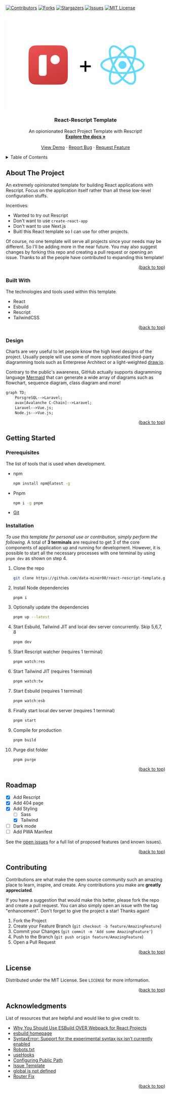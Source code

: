 <a name="readme-top"></a>

<!-- PROJECT SHIELDS -->

[![Contributors][contributors-shield]][contributors-url]
[![Forks][forks-shield]][forks-url]
[![Stargazers][stars-shield]][stars-url]
[![Issues][issues-shield]][issues-url]
[![MIT License][license-shield]][license-url]

<!-- PROJECT LOGO -->
<br />
<div align="center">
  <a href="/">
    <img src="public/assets/react-rescript.png" />
  </a>

  <h3 align="center">React-Rescript Template</h3>

  <p align="center">
    An opionionated React Project Template with Rescript!
    <br />
    <a href="https://github.com/data-miner00/react-rescript-template"><strong>Explore the docs »</strong></a>
    <br />
    <br />
    <a href="https://github.com/data-miner00/react-rescript-template">View Demo</a>
    ·
    <a href="https://github.com/data-miner00/react-rescript-template/issues">Report Bug</a>
    ·
    <a href="https://github.com/data-miner00/react-rescript-template/issues">Request Feature</a>
  </p>
</div>

<!-- TABLE OF CONTENTS -->
<details>
  <summary>Table of Contents</summary>
  <ol>
    <li>
      <a href="#about-the-project">About The Project</a>
      <ul>
        <li><a href="#built-with">Built With</a></li>
        <li><a href="#design">Design</a></li>
      </ul>
    </li>
    <li>
      <a href="#getting-started">Getting Started</a>
      <ul>
        <li><a href="#prerequisites">Prerequisites</a></li>
        <li><a href="#installation">Installation</a></li>
      </ul>
    </li>
    <li><a href="#usage">Usage</a></li>
    <li><a href="#roadmap">Roadmap</a></li>
    <li><a href="#contributing">Contributing</a></li>
    <li><a href="#license">License</a></li>
    <li><a href="#acknowledgments">Acknowledgments</a></li>
  </ol>
</details>

<!-- ABOUT THE PROJECT -->

## About The Project

<!-- ![Template screenshot](/public/assets/screenshot.png) -->

An extremely opinionated template for building React applications with Rescript. Focus on the application itself rather than all these low-level configuration stuffs.

Incentives:

- Wanted to try out Rescript
- Don't want to use `create-react-app`
- Don't want to use Next.js
- Buitl this React template so I can use for other projects.

Of course, no one template will serve all projects since your needs may be different. So I'll be adding more in the near future. You may also suggest changes by forking this repo and creating a pull request or opening an issue. Thanks to all the people have contributed to expanding this template!

<p align="right">(<a href="#readme-top">back to top</a>)</p>

### Built With

The technologies and tools used within this template.

- React
- Esbuild
- Rescript
- TailwindCSS

<p align="right">(<a href="#readme-top">back to top</a>)</p>

<!-- DESIGN -->

### Design

Charts are very useful to let people know the high level designs of the project. Usually people will use some of more sophisticated third-party diagramming tools such as Enterprese Architect or a light-weighted [draw.io](https://app.diagrams.net).

Contrary to the public's awareness, GitHub actually supports diagramming language [Mermaid](https://docs.github.com/en/get-started/writing-on-github/working-with-advanced-formatting/creating-diagrams#creating-mermaid-diagrams) that can generate a wide array of diagrams such as flowchart, sequence diagram, class diagram and more!

```mermaid
graph TD;
    PorsgreSQL-->Laravel;
    avax[Avalanche C-Chain]-->Laravel;
    Laravel-->Vue.js;
    Node.js-->Vue.js;
```

<p align="right">(<a href="#readme-top">back to top</a>)</p>

<!-- GETTING STARTED -->

## Getting Started

### Prerequisites

The list of tools that is used when development.

- npm
  ```sh
  npm install npm@latest -g
  ```
- Pnpm
  ```sh
  npm i -g pnpm
  ```
- [Git](https://git-scm.com/downloads)

### Installation

_To use this template for personal use or contribution, simply perform the following._ A total of **3 terminals** are required to get 3 of the core components of application up and running for development. However, it is possible to start all the necessary processes with one terminal by using `pnpm dev` as shown on step 4.

1. Clone the repo
   ```sh
   git clone https://github.com/data-miner00/react-rescript-template.git
   ```
2. Install Node dependencies
   ```sh
   pnpm i
   ```
3. Optionally update the dependencies
   ```sh
   pnpm up --latest
   ```
4. Start Esbuild, Tailwind JIT and local dev server concurrently. Skip 5,6,7, 8
   ```sh
   pnpm dev
   ```
5. Start Rescript watcher (requires 1 terminal)
   ```sh
   pnpm watch:res
   ```
6. Start Tailwind JIT (requires 1 terminal)
   ```sh
   pnpm watch:tw
   ```
7. Start Esbuild (requires 1 terminal)
   ```sh
   pnpm watch:esb
   ```
8. Finally start local dev server (requires 1 terminal)
   ```sh
   pnpm start
   ```
9. Compile for production
   ```sh
   pnpm build
   ```
10. Purge dist folder
    ```sh
    pnpm purge
    ```

<p align="right">(<a href="#readme-top">back to top</a>)</p>

<!-- ROADMAP -->

## Roadmap

- [x] Add Rescript
- [x] Add 404 page
- [x] Add Styling
  - [ ] Sass
  - [x] Tailwind
- [ ] Dark mode
- [ ] Add PWA Manifest

See the [open issues](https://github.com/data-miner00/react-rescript-template/issues) for a full list of proposed features (and known issues).

<p align="right">(<a href="#readme-top">back to top</a>)</p>

<!-- CONTRIBUTING -->

## Contributing

Contributions are what make the open source community such an amazing place to learn, inspire, and create. Any contributions you make are **greatly appreciated**.

If you have a suggestion that would make this better, please fork the repo and create a pull request. You can also simply open an issue with the tag "enhancement".
Don't forget to give the project a star! Thanks again!

1. Fork the Project
2. Create your Feature Branch (`git checkout -b feature/AmazingFeature`)
3. Commit your Changes (`git commit -m 'Add some AmazingFeature'`)
4. Push to the Branch (`git push origin feature/AmazingFeature`)
5. Open a Pull Request

<p align="right">(<a href="#readme-top">back to top</a>)</p>

<!-- LICENSE -->

## License

Distributed under the MIT License. See `LICENSE` for more information.

<p align="right">(<a href="#readme-top">back to top</a>)</p>

<!-- ACKNOWLEDGMENTS -->

## Acknowledgments

List of resources that are helpful and would like to give credit to.

- [Why You Should Use ESBuild OVER Webpack for React Projects](https://www.youtube.com/watch?v=VmgRBwMIRBE)
- [esbuild homepage](https://esbuild.github.io/)
- [SyntaxError: Support for the experimental syntax jsx isn’t currently enabled](https://akashmittal.com/code-example-syntaxerror-support-for-the-experimental-syntax-jsx-isnt-currently-enabled/)
- [Robots.txt](https://developers.google.com/search/docs/crawling-indexing/robots/intro)
- [useHooks](https://usehooks.com/)
- [Configuring Public Path](https://esbuild.github.io/api/#public-path)
- [Issue Template](https://github.com/Josee9988/project-template)
- [global is not defined](https://github.com/WalletConnect/walletconnect-monorepo/issues/1144)
- [Router Fix](https://stackoverflow.com/questions/51214294/react-router-refused-to-execute-script-or-styles/51219328#51219328?newreg=9830084f8fd145e9b8397c02a5b85435)

<p align="right">(<a href="#readme-top">back to top</a>)</p>

<!-- MARKDOWN LINKS & IMAGES -->

[contributors-shield]: https://img.shields.io/github/contributors/data-miner00/react-rescript-template.svg?style=for-the-badge
[contributors-url]: https://github.com/data-miner00/react-rescript-template/graphs/contributors
[forks-shield]: https://img.shields.io/github/forks/data-miner00/react-rescript-template.svg?style=for-the-badge
[forks-url]: https://github.com/data-miner00/react-rescript-template/network/members
[stars-shield]: https://img.shields.io/github/stars/data-miner00/react-rescript-template.svg?style=for-the-badge
[stars-url]: https://github.com/data-miner00/react-rescript-template/stargazers
[issues-shield]: https://img.shields.io/github/issues/data-miner00/react-rescript-template.svg?style=for-the-badge
[issues-url]: https://github.com/data-miner00/react-rescript-template/issues
[license-shield]: https://img.shields.io/github/license/data-miner00/react-rescript-template.svg?style=for-the-badge
[license-url]: https://github.com/data-miner00/react-rescript-template/blob/master/LICENSE
